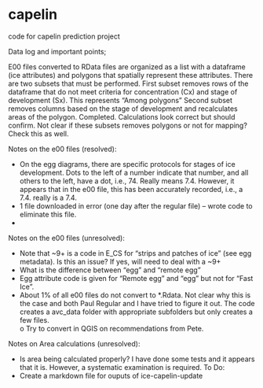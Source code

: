 # capelin
code for capelin prediction project


Data log and important points;


E00 files converted to RData files are organized as a list with a dataframe (ice attributes) and polygons that spatially represent these attributes.  There are two subsets that must be performed.
First subset removes rows of the dataframe that do not meet criteria for concentration (Cx) and stage of development (Sx).  This represents “Among polygons”
Second subset removes columns based on the stage of development and recalculates areas of the polygon.  Completed.  Calculations look correct but should confirm.
Not clear if these subsets removes polygons or not for mapping?  Check this as well.

Notes on the e00 files (resolved):
-	On the egg diagrams, there are specific protocols for stages of ice development.  Dots to the left of a number indicate that number, and all others to the left, have a dot, i.e., 74. Really means 7.4.  However, it appears that in the e00 file, this has been accurately  recorded, i.e., a 7.4. really is a 7.4.
-	1 file downloaded in error (one day after the regular file) – wrote code to eliminate this file.
-	

Notes on the e00 files (unresolved):
-	Note that ~9+ is a code in E_CS for “strips and patches of ice” (see egg metadata).  Is this an issue?  If yes, will need to deal with a ~9+
-	What is the difference between “egg” and “remote egg”
-	Egg attribute code is given for “Remote egg” and “egg” but not for “Fast Ice”.
-	About 1% of all e00 files do not convert to *.Rdata.  Not clear why this is the case and both Paul Regular and I have tried to figure it out.  The code creates a avc_data folder with appropriate subfolders but only creates a few files.  
o	Try to convert in QGIS on recommendations from Pete.

Notes on Area calculations (unresolved):
-	Is area being calculated properly?  I have done some tests and it appears that it is.  However, a systematic examination is required.
To Do:
-	Create a markdown file for ouputs of ice-capelin-update

